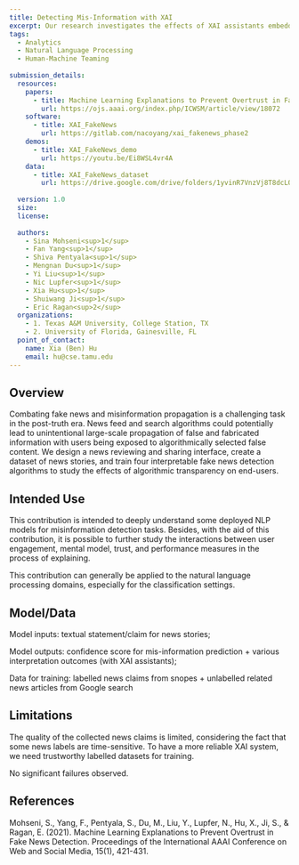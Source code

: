 ```yaml
---
title: Detecting Mis-Information with XAI
excerpt: Our research investigates the effects of XAI assistants embedded in news review platforms for combating the propagation of mis-info.
tags: 
  - Analytics
  - Natural Language Processing
  - Human-Machine Teaming
   
submission_details:
  resources: 
    papers:
      - title: Machine Learning Explanations to Prevent Overtrust in Fake News Detection
        url: https://ojs.aaai.org/index.php/ICWSM/article/view/18072
    software:
      - title: XAI_FakeNews
        url: https://gitlab.com/nacoyang/xai_fakenews_phase2
    demos:
      - title: XAI_FakeNews_demo
        url: https://youtu.be/Ei8WSL4vr4A
    data:
      - title: XAI_FakeNews_dataset
        url: https://drive.google.com/drive/folders/1yvinR7VnzVj8T8dcLQIacv6EvgChxhWT?usp=sharing 
   
  version: 1.0
  size: 
  license: 
   
  authors:
    - Sina Mohseni<sup>1</sup>
    - Fan Yang<sup>1</sup>
    - Shiva Pentyala<sup>1</sup>
    - Mengnan Du<sup>1</sup>
    - Yi Liu<sup>1</sup> 
    - Nic Lupfer<sup>1</sup> 
    - Xia Hu<sup>1</sup>
    - Shuiwang Ji<sup>1</sup> 
    - Eric Ragan<sup>2</sup>
  organizations:
    - 1. Texas A&M University, College Station, TX
    - 2. University of Florida, Gainesville, FL 
  point_of_contact:
    name: Xia (Ben) Hu
    email: hu@cse.tamu.edu
---
```

   
## Overview
Combating fake news and misinformation propagation is a challenging task in the post-truth era. 
News feed and search algorithms could potentially lead to unintentional large-scale propagation of false and fabricated information with users being exposed to algorithmically selected false content.
We design a news reviewing and sharing interface, create a dataset of news stories, and train four interpretable fake news detection algorithms to study the effects of algorithmic transparency on end-users.
   
## Intended Use
This contribution is intended to deeply understand some deployed NLP models for misinformation detection tasks.
Besides, with the aid of this contribution, it is possible to further study the interactions between user engagement, mental model, trust, and performance measures in the process of explaining.

This contribution can generally be applied to the natural language processing domains, especially for the classification settings. 
   
## Model/Data
Model inputs: textual statement/claim for news stories;

Model outputs: confidence score for mis-information prediction + various interpretation outcomes (with XAI assistants);

Data for training: labelled news claims from snopes + unlabelled related news articles from Google search
   
## Limitations
The quality of the collected news claims is limited, considering the fact that some news labels are time-sensitive.
To have a more reliable XAI system, we need trustworthy labelled datasets for training. 
   
No significant failures observed.
   
## References
Mohseni, S., Yang, F., Pentyala, S., Du, M., Liu, Y., Lupfer, N., Hu, X., Ji, S., & Ragan, E. (2021). 
Machine Learning Explanations to Prevent Overtrust in Fake News Detection. 
Proceedings of the International AAAI Conference on Web and Social Media, 15(1), 421-431.
